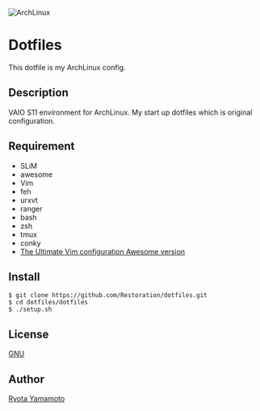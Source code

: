 ![ArchLinux](https://www.archlinux.org/static/logos/archlinux-logo-dark-1200dpi.b42bd35d5916.png "ArchLinux")
# Dotfiles

This dotfile is my ArchLinux config.

## Description
VAIO S11 environment for ArchLinux. My start up dotfiles which is original configuration.

## Requirement
* SLiM
* awesome
* Vim
* feh
* urxvt
* ranger
* bash
* zsh
* tmux
* conky
* [The Ultimate Vim configuration Awesome version](https://github.com/amix/vimrc)

## Install
```
$ git clone https://github.com/Restoration/dotfiles.git
$ cd dotfiles/dotfiles
$ ./setup.sh
```

## License
[GNU](https://github.com/Restoration/ArchLinux-dotfiles/blob/master/LICENSE)

## Author
[Ryota Yamamoto](http://www.developer-ryota.com/)  
